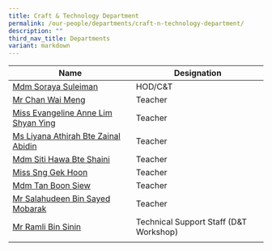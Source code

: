 ```yaml
---
title: Craft & Technology Department
permalink: /our-people/departments/craft-n-technology-department/
description: ""
third_nav_title: Departments
variant: markdown
---
```

| Name | Designation| 
| -------- | -------- | 
|[Mdm Soraya Suleiman](mailto:soraya_suleiman@schools.gov.sg)|HOD/C&T
|[Mr Chan Wai Meng](mailto:chan_wai_meng@schools.gov.sg)|Teacher
|[Miss Evangeline Anne Lim Shyan Ying](mailto:Evangeline_Anne_Lim_Shyan@schools.gov.sg)|Teacher
|[Ms Liyana Athirah Bte Zainal Abidin](mailto:liyana_athirah_zainal_abidin@schools.gov.sg)|Teacher
|[Mdm Siti Hawa Bte Shaini](mailto:siti_hawa_shaini@schools.gov.sg)|Teacher
|[Miss Sng Gek Hoon](mailto:sng_gek_hoon@schools.gov.sg)|Teacher
|[Mdm Tan Boon Siew](mailto:tan_boon_siew@schools.gov.sg)|Teacher
|[Mr Salahudeen Bin Sayed Mobarak](mailto:salahudeen_sayed_mobarak@schools.gov.sg)|Teacher
|[Mr Ramli Bin Sinin](mailto:ramli_sinin@schools.gov.sg)|Technical Support Staff (D&T Workshop)
||